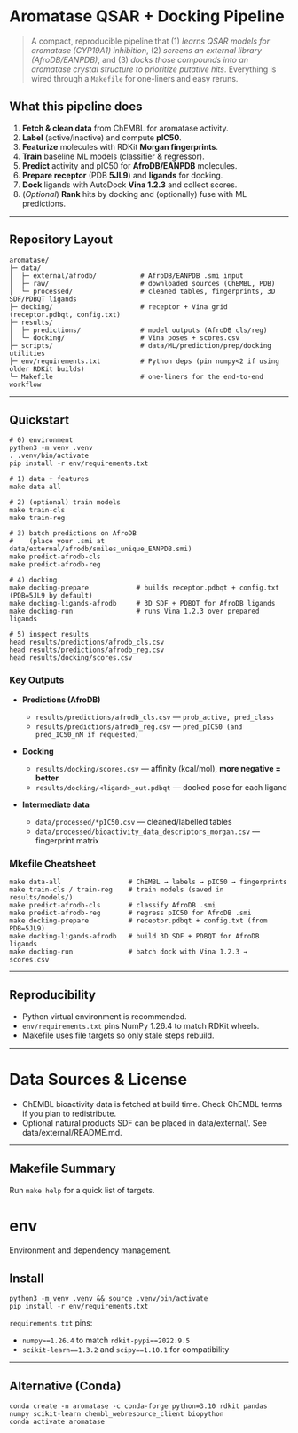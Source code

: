 # Aromatase QSAR + Docking Pipeline

> A compact, reproducible pipeline that (1) *learns QSAR models for aromatase (CYP19A1) inhibition*, (2) *screens an external library (AfroDB/EANPDB)*, and (3) *docks those compounds into an aromatase crystal structure to prioritize putative hits*. Everything is wired through a `Makefile` for one-liners and easy reruns.

## What this pipeline does

1. **Fetch & clean data** from ChEMBL for aromatase activity.
2. **Label** (active/inactive) and compute **pIC50**.
3. **Featurize** molecules with RDKit **Morgan fingerprints**.
4. **Train** baseline ML models (classifier & regressor).
5. **Predict** activity and pIC50 for **AfroDB/EANPDB** molecules.
6. **Prepare receptor** (PDB **5JL9**) and **ligands** for docking.
7. **Dock** ligands with AutoDock **Vina 1.2.3** and collect scores.
8. (*Optional*) **Rank** hits by docking and (optionally) fuse with ML predictions.

---

## Repository Layout

```
aromatase/
├─ data/
│  ├─ external/afrodb/           # AfroDB/EANPDB .smi input
│  ├─ raw/                       # downloaded sources (ChEMBL, PDB)
│  └─ processed/                 # cleaned tables, fingerprints, 3D SDF/PDBQT ligands
├─ docking/                      # receptor + Vina grid (receptor.pdbqt, config.txt)
├─ results/
│  ├─ predictions/               # model outputs (AfroDB cls/reg)
│  └─ docking/                   # Vina poses + scores.csv
├─ scripts/                      # data/ML/prediction/prep/docking utilities
├─ env/requirements.txt          # Python deps (pin numpy<2 if using older RDKit builds)
└─ Makefile                      # one-liners for the end-to-end workflow
```

---

## Quickstart

```
# 0) environment
python3 -m venv .venv
. .venv/bin/activate
pip install -r env/requirements.txt

# 1) data + features
make data-all

# 2) (optional) train models
make train-cls
make train-reg

# 3) batch predictions on AfroDB
#    (place your .smi at data/external/afrodb/smiles_unique_EANPDB.smi)
make predict-afrodb-cls
make predict-afrodb-reg

# 4) docking
make docking-prepare            # builds receptor.pdbqt + config.txt (PDB=5JL9 by default)
make docking-ligands-afrodb     # 3D SDF + PDBQT for AfroDB ligands
make docking-run                # runs Vina 1.2.3 over prepared ligands

# 5) inspect results
head results/predictions/afrodb_cls.csv
head results/predictions/afrodb_reg.csv
head results/docking/scores.csv
```

### Key Outputs
* **Predictions (AfroDB)**
	* `results/predictions/afrodb_cls.csv` — `prob_active, pred_class`
	* `results/predictions/afrodb_reg.csv` — `pred_pIC50 (and pred_IC50_nM if requested)`
* **Docking**
	* `results/docking/scores.csv` — affinity (kcal/mol), **more negative = better**
	* `results/docking/<ligand>_out.pdbqt` — docked pose for each ligand

* **Intermediate data**
	* `data/processed/*pIC50.csv` — cleaned/labelled tables
	* `data/processed/bioactivity_data_descriptors_morgan.csv` — fingerprint matrix

### Mkefile Cheatsheet
```
make data-all                 # ChEMBL → labels → pIC50 → fingerprints
make train-cls / train-reg    # train models (saved in results/models/)
make predict-afrodb-cls       # classify AfroDB .smi
make predict-afrodb-reg       # regress pIC50 for AfroDB .smi
make docking-prepare          # receptor.pdbqt + config.txt (from PDB=5JL9)
make docking-ligands-afrodb   # build 3D SDF + PDBQT for AfroDB ligands
make docking-run              # batch dock with Vina 1.2.3 → scores.csv
```

---

## Reproducibility

* Python virtual environment is recommended.
* `env/requirements.txt` pins NumPy 1.26.4 to match RDKit wheels.
* Makefile uses file targets so only stale steps rebuild.

---

# Data Sources & License

* ChEMBL bioactivity data is fetched at build time. Check ChEMBL terms if you plan to redistribute.
* Optional natural products SDF can be placed in data/external/. See data/external/README.md.

---

## Makefile Summary

Run `make help` for a quick list of targets.

# env

Environment and dependency management.

## Install

```
python3 -m venv .venv && source .venv/bin/activate
pip install -r env/requirements.txt
```

`requirements.txt` pins:
* `numpy==1.26.4` to match `rdkit-pypi==2022.9.5`
* `scikit-learn==1.3.2` and `scipy==1.10.1` for compatibility

---

## Alternative (Conda)

```
conda create -n aromatase -c conda-forge python=3.10 rdkit pandas numpy scikit-learn chembl_webresource_client biopython
conda activate aromatase
```
